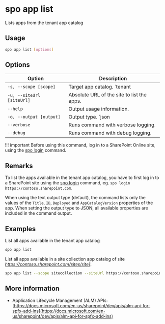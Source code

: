 # spo app list

Lists apps from the tenant app catalog

## Usage

```sh
spo app list [options]
```

## Options

Option|Description
------|-----------
`-s, --scope [scope]`|Target app catalog. `tenant|sitecollection`. Default `tenant`.
`-u, --siteUrl [siteUrl]`|Absolute URL of the site to list the apps.
`--help`|Output usage information.
`-o, --output [output]`|Output type. `json|text`. Default `text`.
`--verbose`|Runs command with verbose logging.
`--debug`|Runs command with debug logging.

!!! important
    Before using this command, log in to a SharePoint Online site, using the [spo login](../login.md) command.

## Remarks

To list the apps available in the tenant app catalog, you have to first log in to a SharePoint site using the [spo login](../login.md) command, eg. `spo login https://contoso.sharepoint.com`.

When using the text output type (default), the command lists only the values of the `Title`, `ID`, `Deployed` and `AppCatalogVersion` properties of the app. When setting the output type to JSON, all available properties are included in the command output.

## Examples

List all apps available in the tenant app catalog

```sh
spo app list
```

List all apps available in a site collection app catalog of site _https://contoso.sharepoint.com/sites/site1_.

```sh
spo app list --scope sitecollection --siteUrl https://contoso.sharepoint.com/sites/site1
```

## More information

- Application Lifecycle Management (ALM) APIs: [https://docs.microsoft.com/en-us/sharepoint/dev/apis/alm-api-for-spfx-add-ins](https://docs.microsoft.com/en-us/sharepoint/dev/apis/alm-api-for-spfx-add-ins)